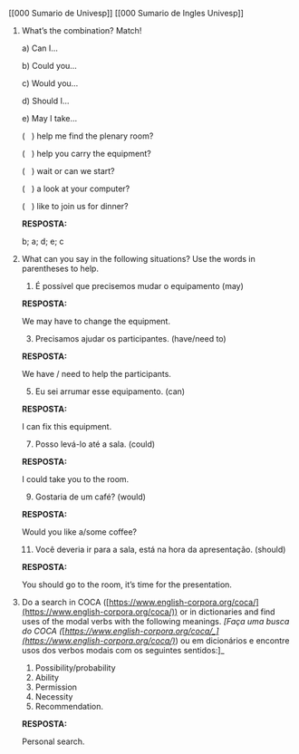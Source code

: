 [[000 Sumario de Univesp]]
[[000 Sumario de Ingles Univesp]]

1.  What’s the combination? Match!  
      
    
    a) Can I…
    
    b) Could you…
    
    c) Would you…
    
    d) Should I…
    
    e) May I take…
    
    (   ) help me find the plenary room?
    
    (   ) help you carry the equipment?
    
    (   ) wait or can we start?
    
    (   ) a look at your computer?
    
    (   ) like to join us for dinner?
    
    **RESPOSTA:**
    
    b; a; d; e; c
    
  
  
4.  What can you say in the following situations? Use the words in parentheses to help.  
      
    1.  É possível que precisemos mudar o equipamento (may)
    
    **RESPOSTA:**
    
    We may have to change the equipment.
    
    3.  Precisamos ajudar os participantes. (have/need to)
    
    **RESPOSTA:**
    
    We have / need to help the participants.
    
    5.  Eu sei arrumar esse equipamento. (can)
    
    **RESPOSTA:**
    
    I can fix this equipment.
    
    7.  Posso levá-lo até a sala. (could)
    
    **RESPOSTA:**
    
    I could take you to the room.
    
    9.  Gostaria de um café? (would)
    
    **RESPOSTA:**
    
    Would you like a/some coffee?
    
    11.  Você deveria ir para a sala, está na hora da apresentação. (should)
    
    **RESPOSTA:**
    
    You should go to the room, it’s time for the presentation.
    
  
  
7.  Do a search in COCA ([https://www.english-corpora.org/coca/](https://www.english-corpora.org/coca/)) or in dictionaries and find uses of the modal verbs with the following meanings. _[Faça uma busca do COCA (_[_https://www.english-corpora.org/coca/_](https://www.english-corpora.org/coca/)_) ou em dicionários e encontre usos dos verbos modais com os seguintes sentidos:]_  
      
    
    1.  Possibility/probability
    2.  Ability
    3.  Permission
    4.  Necessity
    5.  Recommendation.
    
    **RESPOSTA:**
    
    Personal search.